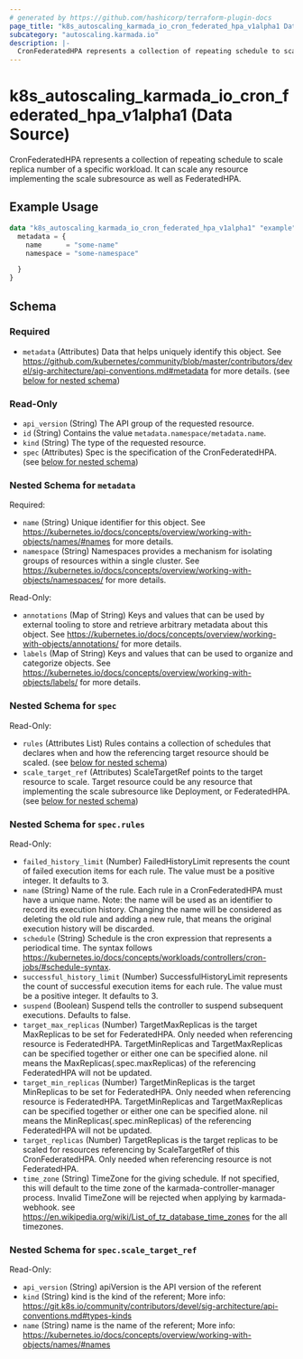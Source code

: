 ```yaml
---
# generated by https://github.com/hashicorp/terraform-plugin-docs
page_title: "k8s_autoscaling_karmada_io_cron_federated_hpa_v1alpha1 Data Source - terraform-provider-k8s"
subcategory: "autoscaling.karmada.io"
description: |-
  CronFederatedHPA represents a collection of repeating schedule to scale replica number of a specific workload. It can scale any resource implementing the scale subresource as well as FederatedHPA.
---
```


# k8s_autoscaling_karmada_io_cron_federated_hpa_v1alpha1 (Data Source)

CronFederatedHPA represents a collection of repeating schedule to scale replica number of a specific workload. It can scale any resource implementing the scale subresource as well as FederatedHPA.

## Example Usage

```terraform
data "k8s_autoscaling_karmada_io_cron_federated_hpa_v1alpha1" "example" {
  metadata = {
    name      = "some-name"
    namespace = "some-namespace"

  }
}
```

<!-- schema generated by tfplugindocs -->
## Schema

### Required

- `metadata` (Attributes) Data that helps uniquely identify this object. See https://github.com/kubernetes/community/blob/master/contributors/devel/sig-architecture/api-conventions.md#metadata for more details. (see [below for nested schema](#nestedatt--metadata))

### Read-Only

- `api_version` (String) The API group of the requested resource.
- `id` (String) Contains the value `metadata.namespace/metadata.name`.
- `kind` (String) The type of the requested resource.
- `spec` (Attributes) Spec is the specification of the CronFederatedHPA. (see [below for nested schema](#nestedatt--spec))

<a id="nestedatt--metadata"></a>
### Nested Schema for `metadata`

Required:

- `name` (String) Unique identifier for this object. See https://kubernetes.io/docs/concepts/overview/working-with-objects/names/#names for more details.
- `namespace` (String) Namespaces provides a mechanism for isolating groups of resources within a single cluster. See https://kubernetes.io/docs/concepts/overview/working-with-objects/namespaces/ for more details.

Read-Only:

- `annotations` (Map of String) Keys and values that can be used by external tooling to store and retrieve arbitrary metadata about this object. See https://kubernetes.io/docs/concepts/overview/working-with-objects/annotations/ for more details.
- `labels` (Map of String) Keys and values that can be used to organize and categorize objects. See https://kubernetes.io/docs/concepts/overview/working-with-objects/labels/ for more details.


<a id="nestedatt--spec"></a>
### Nested Schema for `spec`

Read-Only:

- `rules` (Attributes List) Rules contains a collection of schedules that declares when and how the referencing target resource should be scaled. (see [below for nested schema](#nestedatt--spec--rules))
- `scale_target_ref` (Attributes) ScaleTargetRef points to the target resource to scale. Target resource could be any resource that implementing the scale subresource like Deployment, or FederatedHPA. (see [below for nested schema](#nestedatt--spec--scale_target_ref))

<a id="nestedatt--spec--rules"></a>
### Nested Schema for `spec.rules`

Read-Only:

- `failed_history_limit` (Number) FailedHistoryLimit represents the count of failed execution items for each rule. The value must be a positive integer. It defaults to 3.
- `name` (String) Name of the rule. Each rule in a CronFederatedHPA must have a unique name.  Note: the name will be used as an identifier to record its execution history. Changing the name will be considered as deleting the old rule and adding a new rule, that means the original execution history will be discarded.
- `schedule` (String) Schedule is the cron expression that represents a periodical time. The syntax follows https://kubernetes.io/docs/concepts/workloads/controllers/cron-jobs/#schedule-syntax.
- `successful_history_limit` (Number) SuccessfulHistoryLimit represents the count of successful execution items for each rule. The value must be a positive integer. It defaults to 3.
- `suspend` (Boolean) Suspend tells the controller to suspend subsequent executions. Defaults to false.
- `target_max_replicas` (Number) TargetMaxReplicas is the target MaxReplicas to be set for FederatedHPA. Only needed when referencing resource is FederatedHPA. TargetMinReplicas and TargetMaxReplicas can be specified together or either one can be specified alone. nil means the MaxReplicas(.spec.maxReplicas) of the referencing FederatedHPA will not be updated.
- `target_min_replicas` (Number) TargetMinReplicas is the target MinReplicas to be set for FederatedHPA. Only needed when referencing resource is FederatedHPA. TargetMinReplicas and TargetMaxReplicas can be specified together or either one can be specified alone. nil means the MinReplicas(.spec.minReplicas) of the referencing FederatedHPA will not be updated.
- `target_replicas` (Number) TargetReplicas is the target replicas to be scaled for resources referencing by ScaleTargetRef of this CronFederatedHPA. Only needed when referencing resource is not FederatedHPA.
- `time_zone` (String) TimeZone for the giving schedule. If not specified, this will default to the time zone of the karmada-controller-manager process. Invalid TimeZone will be rejected when applying by karmada-webhook. see https://en.wikipedia.org/wiki/List_of_tz_database_time_zones for the all timezones.


<a id="nestedatt--spec--scale_target_ref"></a>
### Nested Schema for `spec.scale_target_ref`

Read-Only:

- `api_version` (String) apiVersion is the API version of the referent
- `kind` (String) kind is the kind of the referent; More info: https://git.k8s.io/community/contributors/devel/sig-architecture/api-conventions.md#types-kinds
- `name` (String) name is the name of the referent; More info: https://kubernetes.io/docs/concepts/overview/working-with-objects/names/#names
